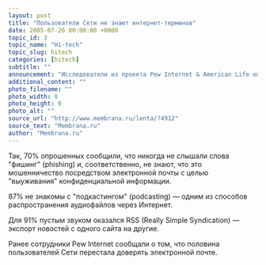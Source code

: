 ```yaml
---
layout: post
title: "Пользователи Сети не знают интернет-терминов"
date: 2005-07-26 00:00:00 +0000
topic_id: 3
topic_name: "Hi-tech"
topic_slug: hitech
categories: [hitech]
subtitle: ""
announcement: "Исследователи из проекта Pew Internet & American Life опросили по телефону случайно выбранных пользователей — 1336 человек — и пришли к выводу о том, что абсолютное большинство не знакомо с современными интернет-терминами."
additional_content: ""
photo_filename: ""
photo_width: 0
photo_height: 0
photo_alt: ""
source_url: "http://www.membrana.ru/lenta/?4912"
source_text: "Membrana.ru"
author: "Membrana.ru"
---
```

Так, 70% опрошенных сообщили, что никогда не слышали слова "фишинг" (phishing) и, соответственно, не знают, что это мошенничество посредством электронной почты с целью "выуживания" конфиденциальной информации.

87% не знакомы с "подкастингом" (podcasting) — одним из способов распространения аудиофайлов через Интернет.

Для 91% пустым звуком оказался RSS (Really Simple Syndication) — экспорт новостей с одного сайта на другие.

Ранее сотрудники Pew Internet сообщали о том, что половина пользователей Сети перестала доверять электронной почте.
